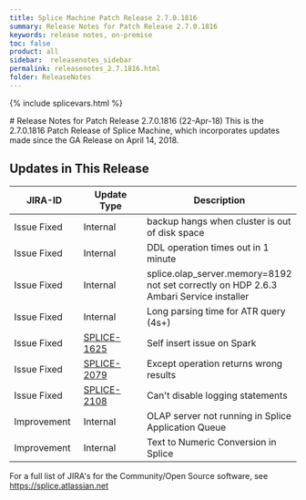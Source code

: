 ```yaml
---
title: Splice Machine Patch Release 2.7.0.1816
summary: Release Notes for Patch Release 2.7.0.1816
keywords: release notes, on-premise
toc: false
product: all
sidebar:  releasenotes_sidebar
permalink: releasenotes_2.7.1816.html
folder: ReleaseNotes
---
```

{% include splicevars.html %}
<section>
<div class="TopicContent" data-swiftype-index="true" markdown="1">
# Release Notes for Patch Release 2.7.0.1816 (22-Apr-18)
This is the 2.7.0.1816 Patch Release of Splice Machine, which incorporates updates made since the GA Release on April 14, 2018.

## Updates in This Release
<table>
    <col width="125px" />
    <col width="125px" />
    <col />
    <thead>
        <tr>
            <th>JIRA-ID</th>
            <th>Update Type</th>
            <th>Description</th>
        </tr>
    </thead>
    <tbody>
        <tr>
            <td>Issue Fixed</td>
            <td>Internal</td>
            <td>backup hangs when cluster is out of disk space</td>
        </tr>
        <tr>
            <td>Issue Fixed</td>
            <td>Internal</td>
            <td>DDL operation times out in 1 minute</td>
        </tr>
        <tr>
            <td>Issue Fixed</td>
            <td>Internal</td>
            <td>splice.olap_server.memory=8192 not set correctly on HDP 2.6.3 Ambari Service installer</td>
        </tr>
        <tr>
            <td>Issue Fixed</td>
            <td>Internal</td>
            <td>Long parsing time for ATR query (4s+)</td>
        </tr>
        <tr>
            <td>Issue Fixed</td>
            <td><a href="https://splice.atlassian.net/browse/SPLICE-1625" target="_blank">SPLICE-1625</a></td>
            <td>Self insert issue on Spark</td>
        </tr>
        <tr>
            <td>Issue Fixed</td>
            <td><a href="https://splice.atlassian.net/browse/SPLICE-2079" target="_blank">SPLICE-2079</a></td>
            <td>Except operation returns wrong results</td>
        </tr>
        <tr>
            <td>Issue Fixed</td>
            <td><a href="https://splice.atlassian.net/browse/SPLICE-2108" target="_blank">SPLICE-2108</a></td>
            <td>Can't disable logging statements</td>
        </tr>
        <tr>
            <td>Improvement</td>
            <td>Internal</td>
            <td>OLAP server not running in Splice Application Queue</td>
        </tr>
        <tr>
            <td>Improvement</td>
            <td>Internal</td>
            <td>Text to Numeric Conversion in Splice</td>
        </tr>
    </tbody>
</table>

For a full list of JIRA's for the Community/Open Source software, see <https://splice.atlassian.net>

</div>
</section>
